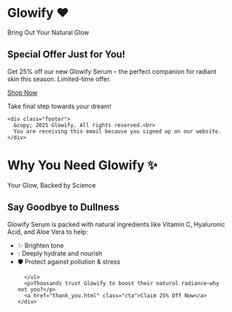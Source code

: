 <!DOCTYPE html>
<html>
<head>
  <meta charset="UTF-8">
  <meta name="viewport" content="width=device-width, initial-scale=1.0">
  <title>Glowify Promo Email</title>

</head>
<body>
  <div class="email-container">
    <div class="header">
      <h1>Glowify ♥</h1>
      <p>Bring Out Your Natural Glow</p>
    </div>
    <div class="content">
      <h2>Special Offer Just for You!</h2>
      <p>Get 25% off our new Glowify Serum – the perfect companion for radiant skin this season. Limited-time offer.</p>
      <a href="https://aishwaryaaware.github.io/glowify-landing-page/" class="cta">Shop Now</a>
      <p>Take final step towards your dream!</p>
    </div>
    
    <div class="footer">
      &copy; 2025 Glowify. All rights reserved.<br>
      You are receiving this email because you signed up on our website.
    </div>
  </div>
  <div class="container">
    <div class="header">
      <h1>Why You Need Glowify ✨</h1>
      <p>Your Glow, Backed by Science</p>
    </div>
    <div class="product">
      <h2>Say Goodbye to Dullness</h2>
      <p>Glowify Serum is packed with natural ingredients like Vitamin C, Hyaluronic Acid, and Aloe Vera to help:</p>
      <ul class="benefits">
        <li>✨ Brighten tone</li>
        <li>💧 Deeply hydrate and nourish</li>
        <li>🛡️ Protect against pollution & stress</li>
        
      </ul>
      <p>Thousands trust Glowify to boost their natural radiance—why not you?</p>
      <a href="thank_you.html" class="cta">Claim 25% Off Now</a>
    </div>
  </div>
</body>
</html>
